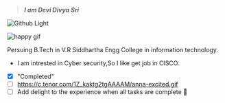 
> ***I am Devi Divya Sri***

![Github Light](https://encrypted-tbn0.gstatic.com/images?q=tbn:ANd9GcRUgnpvoqqwyqdUsSPYOL8NZ6yQsQSFsKhRyw&usqp=CAU)

![happy gif](https://c.tenor.com/t0pgq_Iz4IUAAAAM/stay-happy-milk-and-mocha-bear.gif)

Persuing B.Tech in V.R Siddhartha Engg College in information technology.
- I am intrested in Cyber security,So I like get job in CISCO.

- [x] "Completed"
- [ ] https://c.tenor.com/1Z_kaktg2tgAAAAM/anna-excited.gif
- [ ] Add delight to the experience when all tasks are complete :tada:
